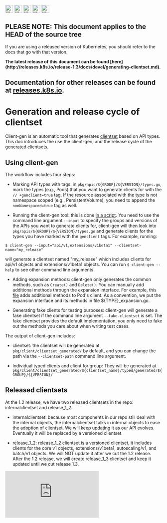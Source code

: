 <!-- BEGIN MUNGE: UNVERSIONED_WARNING -->

<!-- BEGIN STRIP_FOR_RELEASE -->

<img src="http://kubernetes.io/kubernetes/img/warning.png" alt="WARNING"
     width="25" height="25">
<img src="http://kubernetes.io/kubernetes/img/warning.png" alt="WARNING"
     width="25" height="25">
<img src="http://kubernetes.io/kubernetes/img/warning.png" alt="WARNING"
     width="25" height="25">
<img src="http://kubernetes.io/kubernetes/img/warning.png" alt="WARNING"
     width="25" height="25">
<img src="http://kubernetes.io/kubernetes/img/warning.png" alt="WARNING"
     width="25" height="25">

<h2>PLEASE NOTE: This document applies to the HEAD of the source tree</h2>

If you are using a released version of Kubernetes, you should
refer to the docs that go with that version.

<!-- TAG RELEASE_LINK, added by the munger automatically -->
<strong>
The latest release of this document can be found
[here](http://releases.k8s.io/release-1.3/docs/devel/generating-clientset.md).

Documentation for other releases can be found at
[releases.k8s.io](http://releases.k8s.io).
</strong>
--

<!-- END STRIP_FOR_RELEASE -->

<!-- END MUNGE: UNVERSIONED_WARNING -->

# Generation and release cycle of clientset

Client-gen is an automatic tool that generates
[clientset](../../docs/proposals/client-package-structure.md#high-level-client-sets)
based on API types. This doc introduces the use the client-gen, and the release
cycle of the generated clientsets.

## Using client-gen

The workflow includes four steps:
- Marking API types with tags: in `pkg/apis/${GROUP}/${VERSION}/types.go`, mark
the types (e.g., Pods) that you want to generate clients for with the
`// +genclient=true` tag. If the resource associated with the type is not
namespace scoped (e.g., PersistentVolume), you need to append the
`nonNamespaced=true` tag as well.

- Running the client-gen tool: this is done [in a script](../../hack/update-codegen.sh).
You need to use the command line argument
`--input` to specify the groups and versions of the APIs you want to generate
clients for, client-gen will then look into
`pkg/apis/${GROUP}/${VERSION}/types.go` and generate clients for the types you
have marked with the `genclient` tags. For example, running:

```
$ client-gen --input="api/v1,extensions/v1beta1" --clientset-name="my_release"
```

will generate a clientset named "my_release" which includes clients for api/v1
objects and extensions/v1beta1 objects. You can run `$ client-gen --help` to see
other command line arguments.

- Adding expansion methods: client-gen only generates the common methods, such
as `Create()` and `Delete()`. You can manually add additional methods through
the expansion interface. For example, this
[file](../../pkg/client/clientset_generated/release_1_2/typed/core/v1/pod_expansion.go)
adds additional methods to Pod's client. As a convention, we put the expansion
interface and its methods in file ${TYPE}_expansion.go.

- Generating fake clients for testing purposes: client-gen will generate a fake
clientset if the command line argument `--fake-clientset` is set. The fake
clientset provides the default implementation, you only need to fake out the
methods you care about when writing test cases.

The output of client-gen includes:

- clientset: the clientset will be generated at
`pkg/client/clientset_generated/` by default, and you can change the path via
the `--clientset-path` command line argument.

- Individual typed clients and client for group: They will be generated at `pkg/client/clientset_generated/${clientset_name}/typed/generated/${GROUP}/${VERSION}/`

## Released clientsets

At the 1.2 release, we have two released clientsets in the repo:
internalclientset and release_1_2.

- internalclientset: because most components in our repo still deal with the
internal objects, the internalclientset talks in internal objects to ease the
adoption of clientset. We will keep updating it as our API evolves. Eventually
it will be replaced by a versioned clientset.

- release_1_2: release_1_2 clientset is a versioned clientset, it includes
clients for the core v1 objects, extensions/v1beta1, autoscaling/v1, and
batch/v1 objects. We will NOT update it after we cut the 1.2 release. After the
1.2 release, we will create release_1_3 clientset and keep it updated until we
cut release 1.3.


<!-- BEGIN MUNGE: GENERATED_ANALYTICS -->
[![Analytics](https://kubernetes-site.appspot.com/UA-36037335-10/GitHub/docs/devel/generating-clientset.md?pixel)]()
<!-- END MUNGE: GENERATED_ANALYTICS -->
